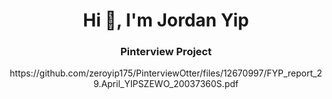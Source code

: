<h1 align="center">Hi 👋, I'm Jordan Yip</h1>
<h3 align="center">Pinterview Project</h3>
<p align = "center">https://github.com/zeroyip175/PinterviewOtter/files/12670997/FYP_report_29.April_YIPSZEWO_20037360S.pdf</p>


